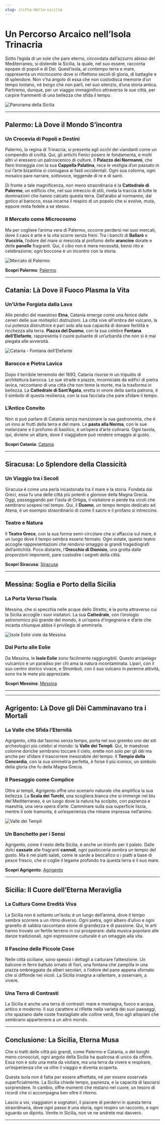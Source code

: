 ```yaml
---
slug: /citta-della-sicilia
---
```

# **Un Percorso Arcaico nell’Isola Trinacria**

Sotto l’egida di un sole che pare eterno, circondata dall’azzurro abisso del Mediterraneo, si distende la Sicilia, la quale, nel suo essere, racconta epopee di popoli e di Dei. Quest’isola, al contempo terra e mare, rappresenta un microcosmo dove si riflettono secoli di gloria, di battaglie e di splendore. Non v’ha angolo di essa che non custodisca memorie d’un tempo lontano, né borgo che non parli, nel suo silenzio, d’una storia antica. Partiremo, dunque, per un viaggio immaginifico attraverso le sue città, per carpire frammenti di una bellezza che sfida il tempo.

![Panorama della Sicilia](/guide-img/output/118.jpg)

---

## **Palermo: Là Dove il Mondo S’incontra**

### **Un Crocevia di Popoli e Destini**

Palermo, la regina di Trinacria, si presenta agli occhi dei viandanti come un compendio di civiltà. Qui, gli antichi Fenici posero le fondamenta, e molti altri vi eressero un palcoscenico di culture. Il **Palazzo dei Normanni**, che fiero troneggia con la sua **Cappella Palatina**, reca le vestigia d’un passato in cui l’arte bizantina si coniugava ai fasti occidentali. Ogni sua colonna, ogni mosaico pare narrare, sottovoce, leggende di re e di santi.

Di fronte a tale magnificenza, non meno straordinaria è la **Cattedrale di Palermo**, un edificio che, nel suo intreccio di stili, rivela la traccia di tutte le dominazioni che hanno calcato questa terra. Dall’arabo al normanno, dal gotico al barocco, essa incarna il respiro di un popolo che si evolve, muta, eppure resta fedele a se stesso.

### **Il Mercato come Microcosmo**

Ma per cogliere l’anima vera di Palermo, occorre perdersi nei suoi mercati, dove il caos è arte e la vita scorre senza freni. Tra i banchi di **Ballarò** e **Vucciria**, l’odore del mare si mescola al profumo delle **arancine** dorate e delle **panelle** fragranti. Qui, il cibo non è mera necessità, bensì rito e celebrazione; ogni boccone è un incontro con la storia.

![Mercato di Palermo](/guide-img/output/119.jpg)

**Scopri Palermo**: [Palermo](https://www.impresaitalia.info/cat/sicilia/palermo.aspx)

---

## **Catania: Là Dove il Fuoco Plasma la Vita**

### **Un’Urbe Forgiata dalla Lava**

Alle pendici del maestoso **Etna**, Catania emerge come una fenice dalle ceneri delle sue molteplici distruzioni. La città vive all’ombra del vulcano, la cui potenza distruttrice è pari solo alla sua capacità di donare fertilità e ricchezza alla terra. **Piazza del Duomo**, con la sua celebre **Fontana dell’Elefante**, rappresenta il cuore pulsante di un’urbanità che non si è mai piegata alle avversità.

![Catania - Fontana dell'Elefante](/guide-img/output/120.jpg)

### **Barocco e Pietra Lavica**

Dopo il terribile terremoto del 1693, Catania risorse in un tripudio di architettura barocca. Le sue strade e piazze, incorniciate da edifici di pietra lavica, raccontano di una città che non teme la morte, ma la trasforma in bellezza. La **Cattedrale di Sant’Agata**, eretta in onore della santa patrona, è il simbolo di questa resilienza, con la sua facciata che pare sfidare il tempo.

### **L’Antico Convito**

Non si può parlare di Catania senza menzionare la sua gastronomia, che è un inno ai frutti della terra e del mare. Le **pasta alla Norma**, con le sue melanzane e il profumo di basilico, è un’opera d’arte culinaria. Ogni tavola, qui, diviene un altare, dove il viaggiatore può rendere omaggio al gusto.

**Scopri Catania**: [Catania](https://www.impresaitalia.info/cat/sicilia/catania.aspx)

---

## **Siracusa: Lo Splendore della Classicità**

### **Un Viaggio tra i Secoli**

Siracusa è come una perla incastonata tra il mare e la storia. Fondata dai Greci, essa fu una delle città più potenti e gloriose della Magna Grecia. Oggi, passeggiando per l’isola di Ortigia, il visitatore si perde tra vicoli che sembrano sospesi nel tempo. Qui, il **Duomo**, un tempo tempio dedicato ad Atena, è un esempio straordinario di come il sacro e il profano si intreccino.

### **Teatro e Natura**

Il **Teatro Greco**, con la sua forma semi-circolare che si affaccia sul mare, è un luogo dove il tempo sembra essersi fermato. Ogni estate, questo teatro accoglie rappresentazioni che rendono omaggio ai grandi tragediografi dell’antichità. Poco distante, l’**Orecchio di Dionisio**, una grotta dalle proporzioni imponenti, pare custodire i segreti della città.

**Scopri Siracusa**: [Siracusa](https://www.impresaitalia.info/cat/sicilia/siracusa.aspx)

---

## **Messina: Soglia e Porto della Sicilia**

### **La Porta Verso l’Isola**

Messina, che si specchia nelle acque dello Stretto, è la porta attraverso cui la Sicilia accoglie i suoi visitatori. La sua **Cattedrale**, con l’orologio astronomico più grande del mondo, è un’opera d’ingegneria e d’arte che incanta chiunque abbia il privilegio di ammirarla.

![Isole Eolie viste da Messina](/guide-img/output/121.jpg)

### **Dal Porto alle Eolie**

Da Messina, le **Isole Eolie** sono facilmente raggiungibili. Questo arcipelago vulcanico è un paradiso per chi ama la natura incontaminata. Lipari, con il suo centro storico vivace, e Stromboli, con il suo vulcano in perenne attività, sono tra le mete più apprezzate.

**Scopri Messina**: [Messina](https://www.impresaitalia.info/cat/sicilia/messina.aspx)

---

---

## **Agrigento: Là Dove gli Dèi Camminavano tra i Mortali**

### **La Valle che Sfida l’Eternità**

Agrigento, città dal fascino senza tempo, porta nel suo grembo uno dei siti archeologici più celebri al mondo: la **Valle dei Templi**. Qui, le maestose colonne doriche sembrano toccare il cielo, erette non solo per gli dèi ma anche per sfidare il trascorrere inesorabile del tempo. Il **Tempio della Concordia**, con la sua simmetria perfetta, è forse il più iconico, un simbolo della gloria che fu della Magna Grecia.

### **Il Paesaggio come Complice**

Oltre ai templi, Agrigento offre uno scenario naturale che amplifica la sua bellezza. La **Scala dei Turchi**, una scogliera bianca che si immerge nel blu del Mediterraneo, è un luogo dove la natura ha scolpito, con pazienza e maestria, una vera opera d’arte. Camminare sulla sua superficie liscia, mentre il sole tramonta, è un’esperienza che rimane impressa nell’animo.

![Valle dei Templi](/guide-img/output/122.jpg)

### **Un Banchetto per i Sensi**

Agrigento, come il resto della Sicilia, è anche un trionfo per il palato. Dalle dolci **cassate** alle fragranti **cannoli**, ogni pasticceria sembra un tempio del gusto. Ma è nei piatti salati, come le sarde a beccafico o i piatti a base di pesce fresco, che si coglie il legame profondo tra questa terra e il suo mare.

**Scopri Agrigento**: [Agrigento](https://www.impresaitalia.info/cat/sicilia/agrigento.aspx)

---

## **Sicilia: Il Cuore dell’Eterna Meraviglia**

### **La Cultura Come Eredità Viva**

La Sicilia non è soltanto un’isola; è un luogo dell’anima, dove il tempo sembra scorrere a un ritmo diverso. Ogni pietra, ogni albero d’ulivo e ogni granello di sabbia raccontano storie di grandezza e di passione. Qui, le arti hanno trovato un fertile terreno in cui prosperare: dalla musica popolare alle danze tradizionali, ogni espressione culturale è un omaggio alla vita.

### **Il Fascino delle Piccole Cose**

Nelle città siciliane, sono spesso i dettagli a catturare l’attenzione. Un balcone in ferro battuto ornato di fiori, una fontana che zampilla in una piazza ombreggiata da alberi secolari, o l’odore del pane appena sfornato che si diffonde nei vicoli. La Sicilia insegna a rallentare, a osservare, a vivere.

### **Una Terra di Contrasti**

La Sicilia è anche una terra di contrasti: mare e montagna, fuoco e acqua, antico e moderno. Il suo carattere si riflette nella varietà dei suoi paesaggi, che spaziano dalle coste frastagliate alle colline verdi, fino agli altopiani che sembrano appartenere a un altro mondo.

---

## **Conclusione: La Sicilia, Eterna Musa**

Che si tratti delle città più grandi, come Palermo e Catania, o dei borghi meno conosciuti, ogni angolo della Sicilia ha qualcosa di unico da offrire. Essa non è solo una meta da visitare, ma una terra da vivere e respirare, un’esperienza che va oltre il viaggio e diventa scoperta.

Questa isola non è fatta per essere affrettata, né per essere osservata superficialmente. La Sicilia chiede tempo, pazienza, e la capacità di lasciarsi sorprendere. In cambio, offre momenti che restano nel cuore, un tesoro di ricordi che ci accompagna ben oltre il ritorno.

Lascio a voi, viaggiatori e sognatori, il piacere di perdervi in questa terra straordinaria, dove ogni passo è una storia, ogni respiro un racconto, e ogni sguardo un dipinto. Venite in Sicilia, non ve ne andrete mai davvero.

---

